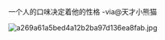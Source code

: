 


一个人的口味决定着他的性格 -via@天才小熊猫

![a269a61a5bed4a12b2ba97d136ea8fab.jpg](https://wxlzmt.github.io/cdn1/ext/qw/groups/40038/a269a61a5bed4a12b2ba97d136ea8fab.jpg)



